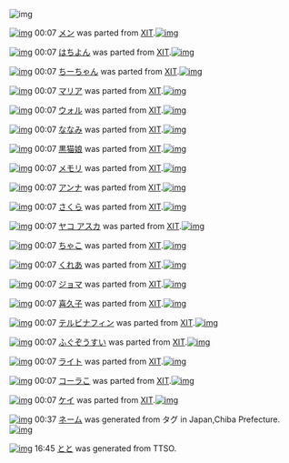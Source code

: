 ![img](http://gdrive-cdn.herokuapp.com/537b65a5bc09f0000721dda7/512px-barcode.png)

[![img](http://www.deviantsart.com/3ivh7qf.png)](http://www.barcodekanojo.com/kanojo/546643/%E3%83%A1%E3%83%B3) 00:07 [メン](http://www.barcodekanojo.com/kanojo/546643/%E3%83%A1%E3%83%B3) was parted from [XIT](http://www.barcodekanojo.com/kanojo/546643/%E3%83%A1%E3%83%B3).[![img](http://www.deviantsart.com/815jg6.jpeg)](http://www.barcodekanojo.com/user/209348/XIT)

[![img](http://www.deviantsart.com/224gbao.png)](http://www.barcodekanojo.com/kanojo/5426/%E3%81%AF%E3%81%A1%E3%82%88%E3%82%93) 00:07 [はちよん](http://www.barcodekanojo.com/kanojo/5426/%E3%81%AF%E3%81%A1%E3%82%88%E3%82%93) was parted from [XIT](http://www.barcodekanojo.com/kanojo/5426/%E3%81%AF%E3%81%A1%E3%82%88%E3%82%93).[![img](http://www.deviantsart.com/815jg6.jpeg)](http://www.barcodekanojo.com/user/209348/XIT)

[![img](http://www.deviantsart.com/uopgim.png)](http://www.barcodekanojo.com/kanojo/266433/%E3%81%A1%E3%83%BC%E3%81%A1%E3%82%83%E3%82%93) 00:07 [ちーちゃん](http://www.barcodekanojo.com/kanojo/266433/%E3%81%A1%E3%83%BC%E3%81%A1%E3%82%83%E3%82%93) was parted from [XIT](http://www.barcodekanojo.com/kanojo/266433/%E3%81%A1%E3%83%BC%E3%81%A1%E3%82%83%E3%82%93).[![img](http://www.deviantsart.com/815jg6.jpeg)](http://www.barcodekanojo.com/user/209348/XIT)

[![img](http://www.deviantsart.com/1s3gf1l.png)](http://www.barcodekanojo.com/kanojo/273146/%E3%83%9E%E3%83%AA%E3%82%A2) 00:07 [マリア](http://www.barcodekanojo.com/kanojo/273146/%E3%83%9E%E3%83%AA%E3%82%A2) was parted from [XIT](http://www.barcodekanojo.com/kanojo/273146/%E3%83%9E%E3%83%AA%E3%82%A2).[![img](http://www.deviantsart.com/815jg6.jpeg)](http://www.barcodekanojo.com/user/209348/XIT)

[![img](http://www.deviantsart.com/375bdsg.png)](http://www.barcodekanojo.com/kanojo/2580357/%E3%82%A6%E3%82%A9%E3%83%AB) 00:07 [ウォル](http://www.barcodekanojo.com/kanojo/2580357/%E3%82%A6%E3%82%A9%E3%83%AB) was parted from [XIT](http://www.barcodekanojo.com/kanojo/2580357/%E3%82%A6%E3%82%A9%E3%83%AB).[![img](http://www.deviantsart.com/815jg6.jpeg)](http://www.barcodekanojo.com/user/209348/XIT)

[![img](http://www.deviantsart.com/3rrais4.png)](http://www.barcodekanojo.com/kanojo/719098/%E3%81%AA%E3%81%AA%E3%81%BF) 00:07 [ななみ](http://www.barcodekanojo.com/kanojo/719098/%E3%81%AA%E3%81%AA%E3%81%BF) was parted from [XIT](http://www.barcodekanojo.com/kanojo/719098/%E3%81%AA%E3%81%AA%E3%81%BF).[![img](http://www.deviantsart.com/815jg6.jpeg)](http://www.barcodekanojo.com/user/209348/XIT)

[![img](http://www.deviantsart.com/1vqedtv.png)](http://www.barcodekanojo.com/kanojo/1100972/%E9%BB%92%E7%8C%AB%E5%A8%98) 00:07 [黒猫娘](http://www.barcodekanojo.com/kanojo/1100972/%E9%BB%92%E7%8C%AB%E5%A8%98) was parted from [XIT](http://www.barcodekanojo.com/kanojo/1100972/%E9%BB%92%E7%8C%AB%E5%A8%98).[![img](http://www.deviantsart.com/815jg6.jpeg)](http://www.barcodekanojo.com/user/209348/XIT)

[![img](http://www.deviantsart.com/26et165.png)](http://www.barcodekanojo.com/kanojo/229303/%E3%83%A1%E3%83%A2%E3%83%AA) 00:07 [メモリ](http://www.barcodekanojo.com/kanojo/229303/%E3%83%A1%E3%83%A2%E3%83%AA) was parted from [XIT](http://www.barcodekanojo.com/kanojo/229303/%E3%83%A1%E3%83%A2%E3%83%AA).[![img](http://www.deviantsart.com/815jg6.jpeg)](http://www.barcodekanojo.com/user/209348/XIT)

[![img](http://www.deviantsart.com/426foq.png)](http://www.barcodekanojo.com/kanojo/229423/%E3%82%A2%E3%83%B3%E3%83%8A) 00:07 [アンナ](http://www.barcodekanojo.com/kanojo/229423/%E3%82%A2%E3%83%B3%E3%83%8A) was parted from [XIT](http://www.barcodekanojo.com/kanojo/229423/%E3%82%A2%E3%83%B3%E3%83%8A).[![img](http://www.deviantsart.com/815jg6.jpeg)](http://www.barcodekanojo.com/user/209348/XIT)

[![img](http://www.deviantsart.com/1p6m796.png)](http://www.barcodekanojo.com/kanojo/369965/%E3%81%95%E3%81%8F%E3%82%89) 00:07 [さくら](http://www.barcodekanojo.com/kanojo/369965/%E3%81%95%E3%81%8F%E3%82%89) was parted from [XIT](http://www.barcodekanojo.com/kanojo/369965/%E3%81%95%E3%81%8F%E3%82%89).[![img](http://www.deviantsart.com/815jg6.jpeg)](http://www.barcodekanojo.com/user/209348/XIT)

[![img](http://www.deviantsart.com/q42njh.png)](http://www.barcodekanojo.com/kanojo/54500/%E3%83%A4%E3%82%B3%20%E3%82%A2%E3%82%B9%E3%82%AB) 00:07 [ヤコ アスカ](http://www.barcodekanojo.com/kanojo/54500/%E3%83%A4%E3%82%B3%20%E3%82%A2%E3%82%B9%E3%82%AB) was parted from [XIT](http://www.barcodekanojo.com/kanojo/54500/%E3%83%A4%E3%82%B3%20%E3%82%A2%E3%82%B9%E3%82%AB).[![img](http://www.deviantsart.com/815jg6.jpeg)](http://www.barcodekanojo.com/user/209348/XIT)

[![img](http://www.deviantsart.com/vb1che.png)](http://www.barcodekanojo.com/kanojo/1104268/%E3%81%A1%E3%82%83%E3%81%93) 00:07 [ちゃこ](http://www.barcodekanojo.com/kanojo/1104268/%E3%81%A1%E3%82%83%E3%81%93) was parted from [XIT](http://www.barcodekanojo.com/kanojo/1104268/%E3%81%A1%E3%82%83%E3%81%93).[![img](http://www.deviantsart.com/815jg6.jpeg)](http://www.barcodekanojo.com/user/209348/XIT)

[![img](http://www.deviantsart.com/1vhc698.png)](http://www.barcodekanojo.com/kanojo/717037/%E3%81%8F%E3%82%8C%E3%81%82) 00:07 [くれあ](http://www.barcodekanojo.com/kanojo/717037/%E3%81%8F%E3%82%8C%E3%81%82) was parted from [XIT](http://www.barcodekanojo.com/kanojo/717037/%E3%81%8F%E3%82%8C%E3%81%82).[![img](http://www.deviantsart.com/815jg6.jpeg)](http://www.barcodekanojo.com/user/209348/XIT)

[![img](http://www.deviantsart.com/386ppv0.png)](http://www.barcodekanojo.com/kanojo/2882967/%E3%82%B8%E3%83%A7%E3%83%9E) 00:07 [ジョマ](http://www.barcodekanojo.com/kanojo/2882967/%E3%82%B8%E3%83%A7%E3%83%9E) was parted from [XIT](http://www.barcodekanojo.com/kanojo/2882967/%E3%82%B8%E3%83%A7%E3%83%9E).[![img](http://www.deviantsart.com/815jg6.jpeg)](http://www.barcodekanojo.com/user/209348/XIT)

[![img](http://www.deviantsart.com/2qrjr5k.png)](http://www.barcodekanojo.com/kanojo/2588321/%E5%96%9C%E4%B9%85%E5%AD%90) 00:07 [喜久子](http://www.barcodekanojo.com/kanojo/2588321/%E5%96%9C%E4%B9%85%E5%AD%90) was parted from [XIT](http://www.barcodekanojo.com/kanojo/2588321/%E5%96%9C%E4%B9%85%E5%AD%90).[![img](http://www.deviantsart.com/815jg6.jpeg)](http://www.barcodekanojo.com/user/209348/XIT)

[![img](http://www.deviantsart.com/1m2uqov.png)](http://www.barcodekanojo.com/kanojo/2518346/%E3%83%86%E3%83%AB%E3%83%93%E3%83%8A%E3%83%95%E3%82%A3%E3%83%B3) 00:07 [テルビナフィン](http://www.barcodekanojo.com/kanojo/2518346/%E3%83%86%E3%83%AB%E3%83%93%E3%83%8A%E3%83%95%E3%82%A3%E3%83%B3) was parted from [XIT](http://www.barcodekanojo.com/kanojo/2518346/%E3%83%86%E3%83%AB%E3%83%93%E3%83%8A%E3%83%95%E3%82%A3%E3%83%B3).[![img](http://www.deviantsart.com/815jg6.jpeg)](http://www.barcodekanojo.com/user/209348/XIT)

[![img](http://www.deviantsart.com/3s70ijr.png)](http://www.barcodekanojo.com/kanojo/560582/%E3%81%B5%E3%81%90%E3%81%9E%E3%81%86%E3%81%99%E3%81%84) 00:07 [ふぐぞうすい](http://www.barcodekanojo.com/kanojo/560582/%E3%81%B5%E3%81%90%E3%81%9E%E3%81%86%E3%81%99%E3%81%84) was parted from [XIT](http://www.barcodekanojo.com/kanojo/560582/%E3%81%B5%E3%81%90%E3%81%9E%E3%81%86%E3%81%99%E3%81%84).[![img](http://www.deviantsart.com/815jg6.jpeg)](http://www.barcodekanojo.com/user/209348/XIT)

[![img](http://www.deviantsart.com/1nb5sfe.png)](http://www.barcodekanojo.com/kanojo/560036/%E3%83%A9%E3%82%A4%E3%83%88) 00:07 [ライト](http://www.barcodekanojo.com/kanojo/560036/%E3%83%A9%E3%82%A4%E3%83%88) was parted from [XIT](http://www.barcodekanojo.com/kanojo/560036/%E3%83%A9%E3%82%A4%E3%83%88).[![img](http://www.deviantsart.com/815jg6.jpeg)](http://www.barcodekanojo.com/user/209348/XIT)

[![img](http://www.deviantsart.com/2pb2d9m.png)](http://www.barcodekanojo.com/kanojo/1991/%E3%82%B3%E3%83%BC%E3%83%A9%E3%81%93) 00:07 [コーラこ](http://www.barcodekanojo.com/kanojo/1991/%E3%82%B3%E3%83%BC%E3%83%A9%E3%81%93) was parted from [XIT](http://www.barcodekanojo.com/kanojo/1991/%E3%82%B3%E3%83%BC%E3%83%A9%E3%81%93).[![img](http://www.deviantsart.com/815jg6.jpeg)](http://www.barcodekanojo.com/user/209348/XIT)

[![img](http://www.deviantsart.com/1314iif.png)](http://www.barcodekanojo.com/kanojo/976/%E3%82%B1%E3%82%A4) 00:07 [ケイ](http://www.barcodekanojo.com/kanojo/976/%E3%82%B1%E3%82%A4) was parted from [XIT](http://www.barcodekanojo.com/kanojo/976/%E3%82%B1%E3%82%A4).[![img](http://www.deviantsart.com/815jg6.jpeg)](http://www.barcodekanojo.com/user/209348/XIT)

[![img](http://www.deviantsart.com/11grou5.png)](http://www.barcodekanojo.com/kanojo/3193905/%E3%83%8D%E3%83%BC%E3%83%A0) 00:37 [ネーム](http://www.barcodekanojo.com/kanojo/3193905/%E3%83%8D%E3%83%BC%E3%83%A0) was generated from タグ in Japan,Chiba Prefecture.[![img](http://www.deviantsart.com/1e1f245.jpeg)](http://www.barcodekanojo.com/product_images/barcode/1154927/1290938946/%E3%83%8D%E3%83%BC%E3%83%A0%E3%82%BF%E3%82%B0.jpg)

[![img](http://www.deviantsart.com/3u0i9kv.png)](http://www.barcodekanojo.com/kanojo/3193906/%E3%81%A8%E3%81%A8) 16:45 [とと](http://www.barcodekanojo.com/kanojo/3193906/%E3%81%A8%E3%81%A8) was generated from TTSO.

